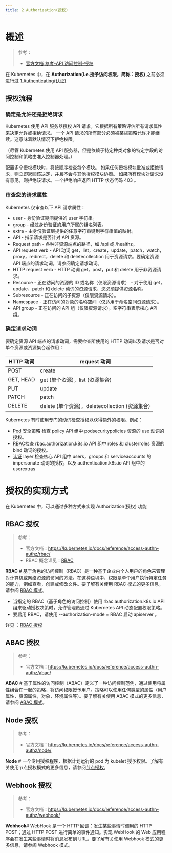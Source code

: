 ```yaml
---
title: 2.Authorization(授权)
---
```


# 概述

> 参考：
>
> - [官方文档,参考-API 访问控制-授权](https://kubernetes.io/docs/reference/access-authn-authz/authorization/)

在 Kubernetes 中，在 **Authorization(i.e.授予访问权限，简称：授权)** 之前必须进行过 [1.Authenticating(认证)](/docs/10.云原生/Kubernetes/API%20访问控制/1.Authenticating(认证)/1.Authenticating(认证).md)

## 授权流程

### 确定是允许还是拒绝请求

Kubernetes 使用 API 服务器授权 API 请求。它根据所有策略评估所有请求属性来决定允许或拒绝请求。 一个 API 请求的所有部分必须被某些策略允许才能继续。这意味着默认情况下拒绝权限。

（尽管 Kubernetes 使用 API 服务器，但是依赖于特定种类对象的特定字段的访问控制和策略由准入控制器处理。）

配置多个授权模块时，将按顺序检查每个模块。 如果任何授权模块批准或拒绝请求，则立即返回该决定，并且不会与其他授权模块协商。 如果所有模块对请求没有意见，则拒绝该请求。一个拒绝响应返回 HTTP 状态代码 403 。

### 审查您的请求属性

Kubernetes 仅审查以下 API 请求属性：

- user - 身份验证期间提供的 user 字符串。
- group - 经过身份验证的用户所属的组名列表。
- extra - 由身份验证层提供的任意字符串键到字符串值的映射。
- API - 指示请求是否针对 API 资源。
- Request path - 各种非资源端点的路径，如 /api 或 /healthz。
- API request verb - API 动词 get，list，create，update，patch，watch，proxy，redirect，delete 和 deletecollection 用于资源请求。要确定资源 API 端点的请求动词，请参阅确定请求动词。
- HTTP request verb - HTTP 动词 get，post，put 和 delete 用于非资源请求。
- Resource - 正在访问的资源的 ID 或名称（仅限资源请求） - 对于使用 get，update，patch 和 delete 动词的资源请求，您必须提供资源名称。
- Subresource - 正在访问的子资源（仅限资源请求）。
- Namespace - 正在访问的对象的名称空间（仅适用于命名空间资源请求）。
- API group - 正在访问的 API 组（仅限资源请求）。空字符串表示核心 API 组。

### 确定请求动词

要确定资源 API 端点的请求动词，需要检查所使用的 HTTP 动词以及请求是否对单个资源或资源集合起作用：

| HTTP 动词 | request 动词                                   |
| --------- | ---------------------------------------------- |
| POST      | create                                         |
| GET, HEAD | get (单个资源)，list (资源集合)                |
| PUT       | update                                         |
| PATCH     | patch                                          |
| DELETE    | delete (单个资源)，deletecollection (资源集合) |

Kubernetes 有时使用专门的动词检查授权以获得额外的权限。例如：

- [Pod 安全策略](https://kubernetes.io/docs/concepts/policy/pod-security-policy/) 检查 policy API 组中 podsecuritypolicies 资源的 use 动词的授权。
- [RBAC](https://kubernetes.io/docs/reference/access-authn-authz/rbac/#privilege-escalation-prevention-and-bootstrapping)检查 rbac.authorization.k8s.io API 组中 roles 和 clusterroles 资源的 bind 动词的授权。
- [认证](https://kubernetes.io/docs/reference/access-authn-authz/authentication/) layer 检查核心 API 组中 users，groups 和 serviceaccounts 的 impersonate 动词的授权，以及 authentication.k8s.io API 组中的 userextras

# 授权的实现方式

在 Kubernetes 中，可以通过多种方式来实现 Authorization(授权) 功能

## RBAC 授权

> 参考：
>
> - 官方文档：<https://kubernetes.io/docs/reference/access-authn-authz/rbac/>
> - RBAC 概念详见：[RBAC](/docs/7.信息安全/Access%20Control/RBAC.md)

**RBAC** # 基于角色的访问控制（RBAC）是一种基于企业内个人用户的角色来管理对计算机或网络资源的访问的方法。在这种语境中，权限是单个用户执行特定任务的能力，例如查看，创建或修改文件。要了解有关使用 RBAC 模式的更多信息，请参阅 [RBAC 模式](https://kubernetes.io/docs/reference/access-authn-authz/rbac/)。

- 当指定的 RBAC（基于角色的访问控制）使用 rbac.authorization.k8s.io API 组来驱动授权决策时，允许管理员通过 Kubernetes API 动态配置权限策略。
- 要启用 RBAC，请使用 --authorization-mode = RBAC 启动 apiserver 。

详见 ：[RBAC 授权](/docs/10.云原生/Kubernetes/API%20访问控制/2.Authorization(授权)/RBAC%20授权.md)

## ABAC 授权

> 参考：
>
> - 官方文档：<https://kubernetes.io/docs/reference/access-authn-authz/abac/>

**ABAC** # 基于属性的访问控制（ABAC）定义了一种访问控制范例，通过使用将属性组合在一起的策略，将访问权限授予用户。策略可以使用任何类型的属性（用户属性，资源属性，对象，环境属性等）。要了解有关使用 ABAC 模式的更多信息，请参阅 [ABAC 模式](https://kubernetes.io/docs/reference/access-authn-authz/abac/)。

## Node 授权

> 参考：
>
> - 官方文档：<https://kubernetes.io/docs/reference/access-authn-authz/node/>

**Node** # 一个专用授权程序，根据计划运行的 pod 为 kubelet 授予权限。了解有关使用节点授权模式的更多信息，请参阅[节点授权.](https://kubernetes.io/docs/reference/access-authn-authz/node/)

## Webhook 授权

> 参考：
>
> - 官方文档：<https://kubernetes.io/docs/reference/access-authn-authz/webhook/>

**Webhook**# WebHook 是一个 HTTP 回调：发生某些事情时调用的 HTTP POST；通过 HTTP POST 进行简单的事件通知。实现 WebHook 的 Web 应用程序会在发生某些事情时将消息发布到 URL。要了解有关使用 Webhook 模式的更多信息，请参阅 Webhook 模式。
